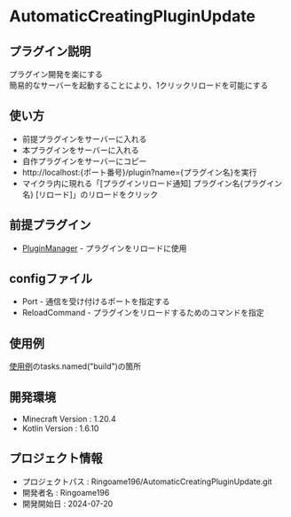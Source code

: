 # AutomaticCreatingPluginUpdate

## プラグイン説明
プラグイン開発を楽にする <br>
簡易的なサーバーを起動することにより、1クリックリロードを可能にする

## 使い方
- 前提プラグインをサーバーに入れる
- 本プラグインをサーバーに入れる
- 自作プラグインをサーバーにコピー
- http://localhost:{ポート番号}/plugin?name={プラグイン名}を実行
- マイクラ内に現れる「[プラグインリロード通知] プラグイン名{プラグイン名} [リロード]」のリロードをクリック

## 前提プラグイン
- [PluginManager](https://github.com/Lenni0451/SpigotPluginManager) - プラグインをリロードに使用

## configファイル
- Port - 通信を受け付けるポートを指定する
- ReloadCommand - プラグインをリロードするためのコマンドを指定

## 使用例
[使用例](https://github.com/Ringoame196/KotlinSpigotPluginTemplate/blob/master/build.gradle.kts)のtasks.named("build")の箇所

## 開発環境
- Minecraft Version : 1.20.4
- Kotlin Version : 1.6.10

## プロジェクト情報
- プロジェクトパス : Ringoame196/AutomaticCreatingPluginUpdate.git
- 開発者名 : Ringoame196
- 開発開始日 : 2024-07-20
